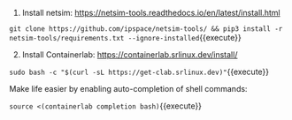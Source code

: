 1. Install netsim: https://netsim-tools.readthedocs.io/en/latest/install.html

`git clone https://github.com/ipspace/netsim-tools/ && pip3 install -r netsim-tools/requirements.txt --ignore-installed`{{execute}}

2. Install Containerlab: https://containerlab.srlinux.dev/install/

`sudo bash -c "$(curl -sL https://get-clab.srlinux.dev)"`{{execute}}

Make life easier by enabling auto-completion of shell commands:

`source <(containerlab completion bash)`{{execute}}
